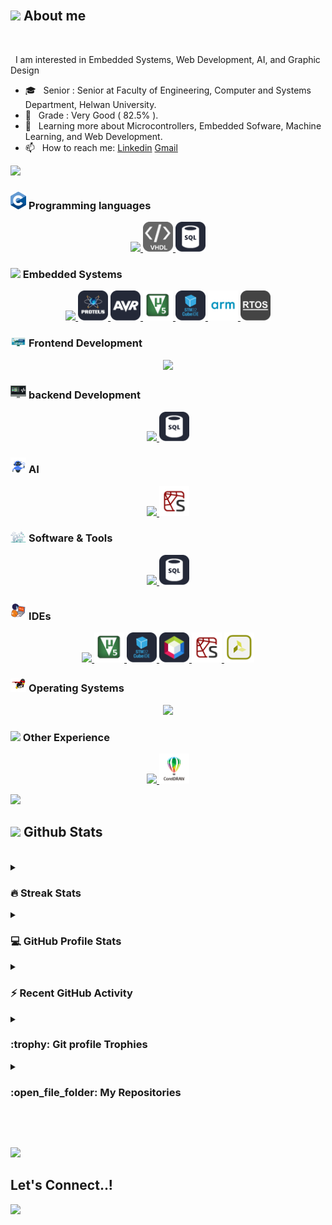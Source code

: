 


<br>


## <img src = "https://i.pinimg.com/originals/3f/7e/4e/3f7e4eff7c96e9fe4b8b4b1ff3f7bdb5.gif" width = 6.5%> About me


<br>

&nbsp; I am interested in Embedded Systems, Web Development, AI, and Graphic Design
- 🎓 &nbsp; Senior : Senior at Faculty of Engineering, Computer and Systems Department, Helwan University.
- 🏅 &nbsp; Grade : Very Good ( 82.5% ).
- 🌱 &nbsp; Learning more about Microcontrollers, Embedded Sofware, Machine Learning, and Web Development. 
- 📫 &nbsp; How to reach me: [Linkedin](https://www.linkedin.com/in/abdullaheiid) [Gmail](https://abdullaheid239@gmail.com)


<img src="https://user-images.githubusercontent.com/73097560/115834477-dbab4500-a447-11eb-908a-139a6edaec5c.gif"><br>

### <img src = "https://github.com/Abdullaheiiiid/Abdullaheiiiid/blob/master/Images/gifs/language.gif" width=5%> Programming languages
<p align="center">
  <a href="https://skillicons.dev">
    <img src="https://skillicons.dev/icons?i=c,cpp,matlab,py,java,js,html,css,sqlite" />
    <img src="https://github.com/Abdullaheiiiid/Abdullaheiiiid/blob/master/Images/image/vhdl1.png" width=48px hight=48px />
    <img src="https://github.com/Abdullaheiiiid/Abdullaheiiiid/blob/master/Images/image/sql1.png" width=48px hight=48px />  </a>
</p>

### <img src = "https://gifdb.com/images/high/processor-cpu-kawaii-art-7nm0o0e9a6jmfve1.webp" width=5%>  Embedded Systems
<p align="center">
  <a href="https://skillicons.dev">
    <img src="https://skillicons.dev/icons?i=c,cpp,eclipse,arduino" />
    <img src="https://github.com/Abdullaheiiiid/Abdullaheiiiid/blob/master/Images/image/proteus.png" width=48px hight=48px />
    <img src="https://github.com/Abdullaheiiiid/Abdullaheiiiid/blob/master/Images/image/avr.png" width=48px hight=48px />
    <img src="https://github.com/Abdullaheiiiid/Abdullaheiiiid/blob/master/Images/image/keil.png" width=48px hight=48px />
    <img src="https://github.com/Abdullaheiiiid/Abdullaheiiiid/blob/master/Images/image/stm32cubeide.png" width=48px hight=48px />
    <img src="https://github.com/Abdullaheiiiid/Abdullaheiiiid/blob/master/Images/image/arm.png" width=48px hight=48px />
    <img src="https://github.com/Abdullaheiiiid/Abdullaheiiiid/blob/master/Images/image/rtos.png" width=48px hight=48px />
   </a>
</p>

### <img src = "https://github.com/Abdullaheiiiid/Abdullaheiiiid/blob/master/Images/gifs/Front_End.gif" width=5%>  Frontend Development
<p align="center">
  <a href="https://skillicons.dev">
    <img src="https://skillicons.dev/icons?i=js,html,css,bootstrap,qt,codepen" />
    </a>
</p>

### <img src = "https://github.com/Abdullaheiiiid/Abdullaheiiiid/blob/master/Images/gifs/Web%20Development.gif" width=5%>  backend Development
<p align="center">
  <a href="https://skillicons.dev">
    <img src="https://skillicons.dev/icons?i=js" />
     <img src="https://github.com/Abdullaheiiiid/Abdullaheiiiid/blob/master/Images/image/sql1.png" width=48px hight=48px />
    </a>
</p>

### <img src = "https://github.com/Abdullaheiiiid/Abdullaheiiiid/blob/master/Images/gifs/ai.gif" width=5%>  AI
<p align="center">
  <a href="https://skillicons.dev">
    <img src="https://skillicons.dev/icons?i=py,anaconda,tensorflow,sklearn" />
    <img src="https://github.com/Abdullaheiiiid/Abdullaheiiiid/blob/master/Images/image/spyder.png" width=48px hight=48px />
    </a>
</p>

 ### <img src = "https://github.com/Abdullaheiiiid/Abdullaheiiiid/blob/master/Images/gifs/Software_Tools.gif" width=5%>  Software & Tools
<p align="center">
  <a href="https://skillicons.dev">
    <img src="https://skillicons.dev/icons?i=js" />
     <img src="https://github.com/Abdullaheiiiid/Abdullaheiiiid/blob/master/Images/image/sql1.png" width=48px hight=48px />
    </a>
</p>

 ### <img src = "https://github.com/Abdullaheiiiid/Abdullaheiiiid/blob/master/Images/gifs/IDEs.gif" width=5%> IDEs
<p align="center">
  <a href="https://skillicons.dev">
    <img src="https://skillicons.dev/icons?i=visualstudio,vscode,eclipse,anaconda" />
     <img src="https://github.com/Abdullaheiiiid/Abdullaheiiiid/blob/master/Images/image/keil.png" width=48px hight=48px />
    <img src="https://github.com/Abdullaheiiiid/Abdullaheiiiid/blob/master/Images/image/stm32cubeide.png" width=48px hight=48px />
    <img src="https://github.com/Abdullaheiiiid/Abdullaheiiiid/blob/master/Images/image/netbeans.png" width=48px hight=48px />
    <img src="https://github.com/Abdullaheiiiid/Abdullaheiiiid/blob/master/Images/image/spyder.png" width=48px hight=48px />
    <img src="https://github.com/Abdullaheiiiid/Abdullaheiiiid/blob/master/Images/image/vivado.png" width=48px hight=48px />
    </a>
</p>

 ### <img src = "https://github.com/Abdullaheiiiid/Abdullaheiiiid/blob/master/Images/gifs/OS.gif" width=5%>  Operating Systems
 <p align="center">
  <a href="https://skillicons.dev">
    <img src="https://skillicons.dev/icons?i=windows,linux,ubuntu" />
    </a>
</p>

 ### <img src = "https://i.gifer.com/origin/e0/e02ce86bcfd6d1d6c2f775afb3ec8c01_w200.gif" width=5%>  Other Experience
<p align="center">
  <a href="https://skillicons.dev">
    <img src="https://skillicons.dev/icons?i=ae,ai,ps,pr,xd" />
     <img src="https://github.com/Abdullaheiiiid/Abdullaheiiiid/blob/master/Images/image/corel.png" width=48px hight=48px />
    </a>
</p>

<img src="https://user-images.githubusercontent.com/73097560/115834477-dbab4500-a447-11eb-908a-139a6edaec5c.gif"><br>



## <img src="https://media.giphy.com/media/iY8CRBdQXODJSCERIr/giphy.gif" width="35"><b> Github Stats </b>
<br>

<details><summary><h3> 🔥 Streak Stats</h3></summary>

----	

<p align="center"><img src="https://github-readme-streak-stats.herokuapp.com/?user=Abdullaheiiiid&theme=tokyonight_duo" alt="Abdullaheiiiid" /></p>

</details>
  
<details><summary><h3>💻 GitHub Profile Stats</h3></summary>

----
	
<p align="center">
    <a href="https://github.com/anuraghazra/github-readme-stats">
	    <img alt="Abdullaheiiiid's Github Stats" src="https://github-readme-stats.vercel.app/api?username=Abdullaheiiiid&show_icons=true&count_private=true&locale=en&theme=tokyonight&layout=compact" height="230px"/></a>
	  <img src="https://github-readme-stats.vercel.app/api/top-langs?username=Abdullaheiiiid&langs_count=10&show_icons=true&locale=en&theme=tokyonight" alt="Abdullaheiiiid" height="230px"/>
<br/>

  <b>Note:</b> Top languages is only a metric of the languages my public code consists of and doesn't reflect experience or skill level.
  </p>
</details>

<details><summary><h3>⚡ Recent GitHub Activity</h3></summary>

----
	
<img src="https://github-readme-activity-graph.vercel.app/graph?username=Abdullaheiiiid&bg_color=1a1b27&color=aa82d9&line=628edb&point=64bfaf&area=true&hide_border=true)(https://github.com/ashutosh00710/github-readme-activity-graph)">
 
</details>

<details><summary> <h3> :trophy: Git profile Trophies </h3></summary>

----
	
<p align="center"> <a href="https://github.com/ryo-ma/github-profile-trophy"><img src="https://github-profile-trophy.vercel.app/?username=Abdullaheiiiid&layout=compact&theme=tokyonight&column=4&margin-w=15&margin-h=15" alt="Abdullaheiiiid" /></a> </p>
	
</details>
	
<details><summary><h3> :open_file_folder: My Repositories </h3></summary>

----
	
<div>
  <p align="center">
	<a href="https://github.com/Abdullaheiiiid/Abdullaheiiiid">
      		<img src="https://github-readme-stats.vercel.app/api/pin/?username=Abdullaheiiiid&repo=Abdullaheiiiid&theme=tokyonight" alt="GitHub Stats" height = 100%/>
    	</a>
   	  <a href="https://github.com/Abdullaheiiiid/Green">
      		<img src="https://github-readme-stats.vercel.app/api/pin/?username=Abdullaheiiiid&repo=Green&theme=tokyonight" alt="GitHub Stats" />
    	</a>
	  <a href="https://github.com/Abdullaheiiiid/Embedded-Systems-Online-Diploma-KS">
      		<img src="https://github-readme-stats.vercel.app/api/pin/?username=Abdullaheiiiid&repo=Embedded-Systems-Online-Diploma-KS&theme=tokyonight" alt="GitHub Stats" />
    	</a>
	  <a href="https://github.com/Abdullaheiiiid/Store-Management-System ">
      		<img src="https://github-readme-stats.vercel.app/api/pin/?username=Abdullaheiiiid&repo=Store-Management-System&theme=tokyonight" alt="GitHub Stats" />
    	</a>
      <a href="https://github.com/Abdullaheiiiid/Machine-Learning-Topics-Implementations">
      		<img src="https://github-readme-stats.vercel.app/api/pin/?username=Abdullaheiiiid&repo=Machine-Learning-Topics-Implementations&theme=tokyonight" alt="GitHub Stats" />
    	</a>
	  <a href="https://github.com/Abdullaheiiiid/Temperature-sensor">
      		<img src="https://github-readme-stats.vercel.app/api/pin/?username=Abdullaheiiiid&repo=Temperature-sensor&theme=tokyonight" alt="GitHub Stats" />
    	</a>
	  <a href="https://github.com/Abdullaheiiiid/Smart-home">
      		<img src="https://github-readme-stats.vercel.app/api/pin/?username=Abdullaheiiiid&repo=Smart-home&theme=tokyonight" alt="GitHub Stats" />
    	</a>
	  <a href="https://github.com/Abdullaheiiiid/Clinc-Managemnet-System">
      		<img src="https://github-readme-stats.vercel.app/api/pin/?username=Abdullaheiiiid&repo=Clinc-Managemnet-System&theme=tokyonight" alt="GitHub Stats" />
    	</a>
	  <a href="https://github.com/Abdullaheiiiid/Calculator">
      		<img src="https://github-readme-stats.vercel.app/api/pin/?username=Abdullaheiiiid&repo=Calculator&theme=tokyonight" alt="GitHub Stats" />
    	</a>
	  <a href="https://github.com/Abdullaheiiiid/smart-fan-">
      		<img src="https://github-readme-stats.vercel.app/api/pin/?username=Abdullaheiiiid&repo=smart-fan-&theme=tokyonight" alt="GitHub Stats" />
    	</a>
	   <a href="https://github.com/Abdullaheiiiid/LCD-4-bit">
      		<img src="https://github-readme-stats.vercel.app/api/pin/?username=Abdullaheiiiid&repo=LCD-4-bit&theme=tokyonight" alt="GitHub Stats" />
    	</a>
	  <a href="https://github.com/Abdullaheiiiid/Mouva-Platform-Social-Media-platform-">
      		<img src="https://github-readme-stats.vercel.app/api/pin/?username=Abdullaheiiiid&repo=Mouva-Platform-Social-Media-platform-&theme=tokyonight" alt="GitHub Stats" />
    	</a>
	  <a href="https://github.com/Abdullaheiiiid/Login-Sign-up-Form">
      		<img src="https://github-readme-stats.vercel.app/api/pin/?username=Abdullaheiiiid&repo=Login-Sign-up-Form&theme=tokyonight" alt="GitHub Stats" />
    	</a>
	  <a href="https://github.com/Abdullaheiiiid/Simple-Calculator">
      		<img src="https://github-readme-stats.vercel.app/api/pin/?username=Abdullaheiiiid&repo=Simple-Calculator&theme=tokyonight" alt="GitHub Stats" />
    	</a>
	  <a href="https://github.com/Abdullaheiiiid/simple-cart">
      		<img src="https://github-readme-stats.vercel.app/api/pin/?username=Abdullaheiiiid&repo=simple-cart&theme=tokyonight" alt="GitHub Stats" />
    	</a>
	  <a href="https://github.com/Abdullaheiiiid/Bank-Management-System">
      		<img src="https://github-readme-stats.vercel.app/api/pin/?username=Abdullaheiiiid&repo=Bank-Management-System&theme=tokyonight" alt="GitHub Stats" />
    	</a>
	  <a href="https://github.com/Abdullaheiiiid/counter-0-99---with-2-multiplexed-7-Segments---manaual">
      		<img src="https://github-readme-stats.vercel.app/api/pin/?username=Abdullaheiiiid&repo=counter-0-99---with-2-multiplexed-7-Segments---manaual&theme=tokyonight" alt="GitHub Stats" />
    	</a>
	  <a href="https://github.com/Abdullaheiiiid/counter-0-99---with-2-multiplexed-7-Segments---automatic">
      		<img src="https://github-readme-stats.vercel.app/api/pin/?username=Abdullaheiiiid&repo=counter-0-99---with-2-multiplexed-7-Segments---automatic&theme=tokyonight" alt="GitHub Stats" />
    	</a>
  </p>
</div>
</details>

</br></br>
	

<img src="https://user-images.githubusercontent.com/73097560/115834477-dbab4500-a447-11eb-908a-139a6edaec5c.gif">

<br>

## <b> Let's Connect..!</b>
<img src="https://user-images.githubusercontent.com/73097560/115834477-dbab4500-a447-11eb-908a-139a6edaec5c.gif">

